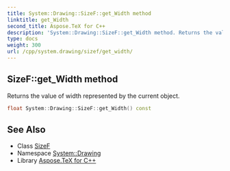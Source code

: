 ```yaml
---
title: System::Drawing::SizeF::get_Width method
linktitle: get_Width
second_title: Aspose.TeX for C++
description: 'System::Drawing::SizeF::get_Width method. Returns the value of width represented by the current object in C++.'
type: docs
weight: 300
url: /cpp/system.drawing/sizef/get_width/
---
```

## SizeF::get_Width method


Returns the value of width represented by the current object.

```cpp
float System::Drawing::SizeF::get_Width() const
```

## See Also

* Class [SizeF](../)
* Namespace [System::Drawing](../../)
* Library [Aspose.TeX for C++](../../../)

